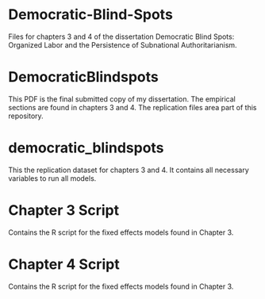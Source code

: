 # Democratic-Blind-Spots
Files for chapters 3 and 4 of the dissertation Democratic Blind Spots: Organized Labor and the Persistence of Subnational Authoritarianism.

# DemocraticBlindspots
 
This PDF is the final submitted copy of my dissertation. The empirical sections are found in chapters 3 and 4. The replication files area part of this repository. 

# democratic_blindspots

This the replication dataset for chapters 3 and 4. It contains all necessary variables to run all models. 

# Chapter 3 Script

Contains the R script for the fixed effects models found in Chapter 3.

# Chapter 4 Script 

 Contains the R script for the fixed effects models found in Chapter 3.


